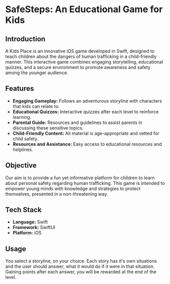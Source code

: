 # SafeSteps: An Educational Game for Kids

## Introduction

A Kids Place is an innovative iOS game developed in Swift, designed to teach children about the dangers of human trafficking in a child-friendly manner. This interactive game combines engaging storytelling, educational quizzes, and a secure environment to promote awareness and safety among the younger audience.

## Features

- **Engaging Gameplay:** Follows an adventurous storyline with characters that kids can relate to.
- **Educational Quizzes:** Interactive quizzes after each level to reinforce learning.
- **Parental Guide:** Resources and guidelines to assist parents in discussing these sensitive topics.
- **Child-Friendly Content:** All material is age-appropriate and vetted for child safety.
- **Resources and Assistance:** Easy access to educational resources and helplines.

## Objective

Our aim is to provide a fun yet informative platform for children to learn about personal safety regarding human trafficking. This game is intended to empower young minds with knowledge and strategies to protect themselves, presented in a non-threatening way.

## Tech Stack

- **Language:** Swift
- **Framework:** SwiftUI
- **Platform:** iOS

## Usage

You select a storyline, on your choice. Each story has it's own situations and the user should answer, what it would do if it were in that situation. Gaining points after each answer, you will be rewarded at the end of the level.


